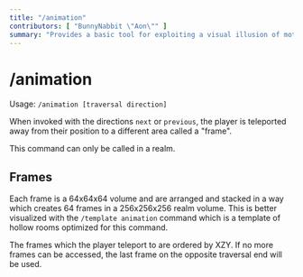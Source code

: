 ```yaml
---
title: "/animation"
contributors: [ "BunnyNabbit \"Aon\"" ]
summary: "Provides a basic tool for exploiting a visual illusion of motion."
---
```


# /animation

Usage: `/animation [traversal direction]`

When invoked with the directions `next` or `previous`, the player is teleported away from their position to a different area called a "frame".

This command can only be called in a realm.

## Frames

Each frame is a 64x64x64 volume and are arranged and stacked in a way which creates 64 frames in a 256x256x256 realm volume. This is better visualized with the `/template animation` command which is a template of hollow rooms optimized for this command.

The frames which the player teleport to are ordered by XZY. If no more frames can be accessed, the last frame on the opposite traversal end will be used.

